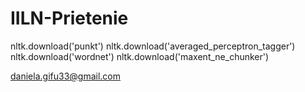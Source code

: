 # IILN-Prietenie

nltk.download('punkt')
nltk.download('averaged_perceptron_tagger')
nltk.download('wordnet')
nltk.download('maxent_ne_chunker')


daniela.gifu33@gmail.com
